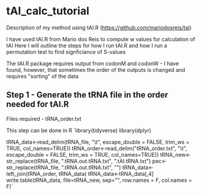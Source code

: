 # tAI_calc_tutorial
Description of my method using tAI.R (https://github.com/mariodosreis/tai)

I have used tAI.R from Mario dos Reis to compute w values for calculation of tAI
Here I will outline the steps for how I run tAI.R and how I run a permutation test to find signficiance of S-values 

The tAI.R package requires output from codonM and codonW - I have found, however, that sometimes the order of the outputs is changed and requires "sorting" of the data 

## Step 1 - Generate the tRNA file in the order needed for tAI.R

Files required - tRNA_order.txt

This step can be done in R
`library(tidyverse)
library(dplyr)

tRNA_data<-read_delim(tRNA_file, "\t", escape_double = FALSE, trim_ws = TRUE, col_names=TRUE))
tRNA_order<-read_delim("tRNA_order.txt", "\t", escape_double = FALSE, trim_ws = TRUE, col_names=TRUE))
tRNA_new<-str_replace(tRNA_file, ".tRNA.out.tRNA.txt", ".tAI.tRNA.txt")
pec<-str_replace(tRNA_file, ".tRNA.out.tRNA.txt", "")
tRNA_data<-left_join(tRNA_order, tRNA_data)
tRNA_data<-tRNA_data[,4]
write.table(tRNA_data, file=tRNA_new, sep="", row.names = F, col.names = F)`
